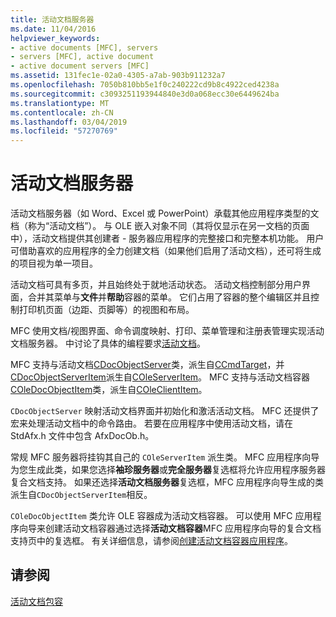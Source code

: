 ```yaml
---
title: 活动文档服务器
ms.date: 11/04/2016
helpviewer_keywords:
- active documents [MFC], servers
- servers [MFC], active document
- active document servers [MFC]
ms.assetid: 131fec1e-02a0-4305-a7ab-903b911232a7
ms.openlocfilehash: 7050b810bb5e1f0c240222cd9b8c4922ced4238a
ms.sourcegitcommit: c3093251193944840e3d0a068ecc30e6449624ba
ms.translationtype: MT
ms.contentlocale: zh-CN
ms.lasthandoff: 03/04/2019
ms.locfileid: "57270769"
---
```

# <a name="active-document-servers"></a>活动文档服务器

活动文档服务器（如 Word、Excel 或 PowerPoint）承载其他应用程序类型的文档（称为“活动文档”）。 与 OLE 嵌入对象不同（其将仅显示在另一文档的页面中），活动文档提供其创建者 - 服务器应用程序的完整接口和完整本机功能。 用户可借助喜欢的应用程序的全力创建文档（如果他们启用了活动文档），还可将生成的项目视为单一项目。

活动文档可具有多页，并且始终处于就地活动状态。 活动文档控制部分用户界面，合并其菜单与**文件**并**帮助**容器的菜单。 它们占用了容器的整个编辑区并且控制打印机页面（边距、页脚等）的视图和布局。

MFC 使用文档/视图界面、命令调度映射、打印、菜单管理和注册表管理实现活动文档服务器。 中讨论了具体的编程要求[活动文档](../mfc/active-documents.md)。

MFC 支持与活动文档[CDocObjectServer](../mfc/reference/cdocobjectserver-class.md)类，派生自[CCmdTarget](../mfc/reference/ccmdtarget-class.md)，并[CDocObjectServerItem](../mfc/reference/cdocobjectserveritem-class.md)派生自[COleServerItem](../mfc/reference/coleserveritem-class.md)。 MFC 支持与活动文档容器[COleDocObjectItem](../mfc/reference/coledocobjectitem-class.md)类，派生自[COleClientItem](../mfc/reference/coleclientitem-class.md)。

`CDocObjectServer` 映射活动文档界面并初始化和激活活动文档。 MFC 还提供了宏来处理活动文档中的命令路由。 若要在应用程序中使用活动文档，请在 StdAfx.h 文件中包含 AfxDocOb.h。

常规 MFC 服务器将挂钩其自己的 `COleServerItem` 派生类。 MFC 应用程序向导为您生成此类，如果您选择**袖珍服务器**或**完全服务器**复选框将允许应用程序服务器复合文档支持。 如果还选择**活动文档服务器**复选框，MFC 应用程序向导生成的类派生自`CDocObjectServerItem`相反。

`COleDocObjectItem` 类允许 OLE 容器成为活动文档容器。 可以使用 MFC 应用程序向导来创建活动文档容器通过选择**活动文档容器**MFC 应用程序向导的复合文档支持页中的复选框。 有关详细信息，请参阅[创建活动文档容器应用程序](../mfc/creating-an-active-document-container-application.md)。

## <a name="see-also"></a>请参阅

[活动文档包容](../mfc/active-document-containment.md)
